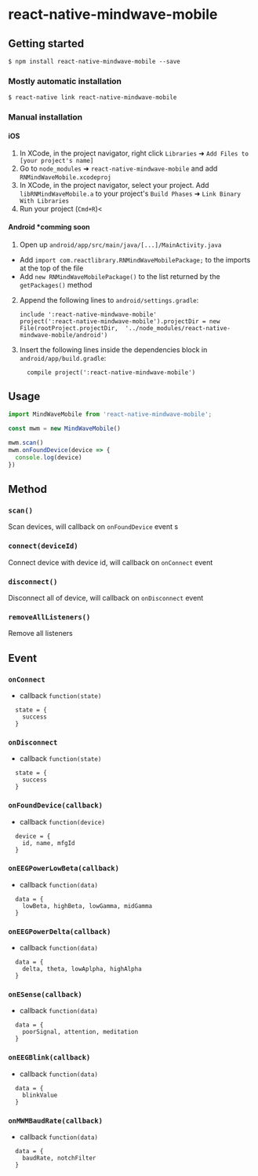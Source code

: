 
# react-native-mindwave-mobile

## Getting started

`$ npm install react-native-mindwave-mobile --save`

### Mostly automatic installation

`$ react-native link react-native-mindwave-mobile`

### Manual installation


#### iOS

1. In XCode, in the project navigator, right click `Libraries` ➜ `Add Files to [your project's name]`
2. Go to `node_modules` ➜ `react-native-mindwave-mobile` and add `RNMindWaveMobile.xcodeproj`
3. In XCode, in the project navigator, select your project. Add `libRNMindWaveMobile.a` to your project's `Build Phases` ➜ `Link Binary With Libraries`
4. Run your project (`Cmd+R`)<

#### Android  \*comming soon

1. Open up `android/app/src/main/java/[...]/MainActivity.java`
  - Add `import com.reactlibrary.RNMindWaveMobilePackage;` to the imports at the top of the file
  - Add `new RNMindWaveMobilePackage()` to the list returned by the `getPackages()` method
2. Append the following lines to `android/settings.gradle`:
  	```
  	include ':react-native-mindwave-mobile'
  	project(':react-native-mindwave-mobile').projectDir = new File(rootProject.projectDir, 	'../node_modules/react-native-mindwave-mobile/android')
  	```
3. Insert the following lines inside the dependencies block in `android/app/build.gradle`:
  	```
      compile project(':react-native-mindwave-mobile')
  	```

## Usage
```javascript
import MindWaveMobile from 'react-native-mindwave-mobile';

const mwm = new MindWaveMobile()

mwm.scan()
mwm.onFoundDevice(device => {
  console.log(device)
})
```

## Method
### `scan()`
Scan devices, will callback on `onFoundDevice` event
s

### `connect(deviceId)`
Connect device with device id, will callback on `onConnect` event


### `disconnect()`
Disconnect all of device, will callback on `onDisconnect` event


### `removeAllListeners()`
Remove all listeners


## Event

### `onConnect`
- callback `function(state)`
```
  state = {
    success
  }
```

### `onDisconnect`
- callback `function(state)`
```
  state = {
    success
  }
```

### `onFoundDevice(callback)`
- callback `function(device)`
```
  device = {
    id, name, mfgId
  }
```
### `onEEGPowerLowBeta(callback)`
- callback `function(data)`
```
  data = {
    lowBeta, highBeta, lowGamma, midGamma
  }
```
### `onEEGPowerDelta(callback)`
- callback `function(data)`
```
  data = {
    delta, theta, lowAplpha, highAlpha
  }
```
### `onESense(callback)`
- callback `function(data)`
```
  data = {
    poorSignal, attention, meditation
  }
```
### `onEEGBlink(callback)`
- callback `function(data)`
```
  data = {
    blinkValue
  }
```
### `onMWMBaudRate(callback)`
- callback `function(data)`
```
  data = {
    baudRate, notchFilter
  }
```